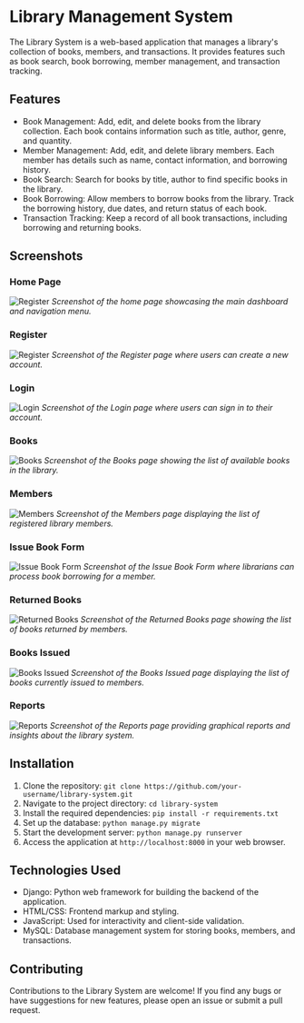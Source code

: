 
# Library Management System

The Library System is a web-based application that manages a library's collection of books, members, and transactions. It provides features such as book search, book borrowing, member management, and transaction tracking.

## Features

- Book Management: Add, edit, and delete books from the library collection. Each book contains information such as title, author, genre, and quantity.
- Member Management: Add, edit, and delete library members. Each member has details such as name, contact information, and borrowing history.
- Book Search: Search for books by title, author to find specific books in the library.
- Book Borrowing: Allow members to borrow books from the library. Track the borrowing history, due dates, and return status of each book.
- Transaction Tracking: Keep a record of all book transactions, including borrowing and returning books.


## Screenshots

### Home Page
![Register](https://github.com/Rebeccacheptoek/Library-Management-System/blob/main/screenshots/home.png)
*Screenshot of the home page showcasing the main dashboard and navigation menu.*

### Register
![Register](https://github.com/Rebeccacheptoek/Library-Management-System/blob/main/screenshots/register.png)
*Screenshot of the Register page where users can create a new account.*

### Login
![Login](https://github.com/Rebeccacheptoek/Library-Management-System/blob/main/screenshots/login.png)
*Screenshot of the Login page where users can sign in to their account.*

### Books
![Books](https://github.com/Rebeccacheptoek/Library-Management-System/blob/main/screenshots/books.png)
*Screenshot of the Books page showing the list of available books in the library.*

### Members
![Members](https://github.com/Rebeccacheptoek/Library-Management-System/blob/main/screenshots/members.png)
*Screenshot of the Members page displaying the list of registered library members.*

### Issue Book Form
![Issue Book Form](https://github.com/Rebeccacheptoek/Library-Management-System/blob/main/screenshots/issue_book_form.png)
*Screenshot of the Issue Book Form where librarians can process book borrowing for a member.*

### Returned Books
![Returned Books](https://github.com/Rebeccacheptoek/Library-Management-System/blob/main/screenshots/returned_books.png)
*Screenshot of the Returned Books page showing the list of books returned by members.*

### Books Issued
![Books Issued](https://github.com/Rebeccacheptoek/Library-Management-System/blob/main/screenshots/books_issued.png)
*Screenshot of the Books Issued page displaying the list of books currently issued to members.*

### Reports
![Reports](https://github.com/Rebeccacheptoek/Library-Management-System/blob/main/screenshots/reports.png)
*Screenshot of the Reports page providing graphical reports and insights about the library system.*

## Installation

1. Clone the repository: `git clone https://github.com/your-username/library-system.git`
2. Navigate to the project directory: `cd library-system`
3. Install the required dependencies: `pip install -r requirements.txt`
4. Set up the database: `python manage.py migrate`
5. Start the development server: `python manage.py runserver`
6. Access the application at `http://localhost:8000` in your web browser.

## Technologies Used

- Django: Python web framework for building the backend of the application.
- HTML/CSS: Frontend markup and styling.
- JavaScript: Used for interactivity and client-side validation.
- MySQL: Database management system for storing books, members, and transactions.

## Contributing

Contributions to the Library System are welcome! If you find any bugs or have suggestions for new features, please open an issue or submit a pull request.


